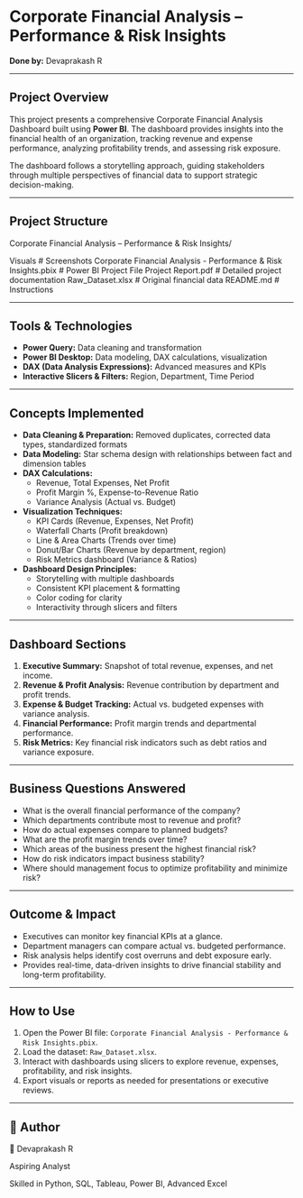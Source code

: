 # Corporate Financial Analysis – Performance & Risk Insights

**Done by:** Devaprakash R

---

## Project Overview
This project presents a comprehensive Corporate Financial Analysis Dashboard built using **Power BI**. The dashboard provides insights into the financial health of an organization, tracking revenue and expense performance, analyzing profitability trends, and assessing risk exposure.

The dashboard follows a storytelling approach, guiding stakeholders through multiple perspectives of financial data to support strategic decision-making.

---

## Project Structure
Corporate Financial Analysis – Performance & Risk Insights/
    
Visuals # Screenshots 
Corporate Financial Analysis - Performance & Risk Insights.pbix # Power BI Project File
Project Report.pdf # Detailed project documentation
Raw_Dataset.xlsx # Original financial data
README.md # Instructions

---

## Tools & Technologies
- **Power Query:** Data cleaning and transformation
- **Power BI Desktop:** Data modeling, DAX calculations, visualization
- **DAX (Data Analysis Expressions):** Advanced measures and KPIs
- **Interactive Slicers & Filters:** Region, Department, Time Period

---

## Concepts Implemented
- **Data Cleaning & Preparation:** Removed duplicates, corrected data types, standardized formats
- **Data Modeling:** Star schema design with relationships between fact and dimension tables
- **DAX Calculations:** 
  - Revenue, Total Expenses, Net Profit  
  - Profit Margin %, Expense-to-Revenue Ratio  
  - Variance Analysis (Actual vs. Budget)
- **Visualization Techniques:** 
  - KPI Cards (Revenue, Expenses, Net Profit)  
  - Waterfall Charts (Profit breakdown)  
  - Line & Area Charts (Trends over time)  
  - Donut/Bar Charts (Revenue by department, region)  
  - Risk Metrics dashboard (Variance & Ratios)
- **Dashboard Design Principles:**  
  - Storytelling with multiple dashboards  
  - Consistent KPI placement & formatting  
  - Color coding for clarity  
  - Interactivity through slicers and filters

---

## Dashboard Sections
1. **Executive Summary:** Snapshot of total revenue, expenses, and net income.
2. **Revenue & Profit Analysis:** Revenue contribution by department and profit trends.
3. **Expense & Budget Tracking:** Actual vs. budgeted expenses with variance analysis.
4. **Financial Performance:** Profit margin trends and departmental performance.
5. **Risk Metrics:** Key financial risk indicators such as debt ratios and variance exposure.

---

## Business Questions Answered
- What is the overall financial performance of the company?  
- Which departments contribute most to revenue and profit?  
- How do actual expenses compare to planned budgets?  
- What are the profit margin trends over time?  
- Which areas of the business present the highest financial risk?  
- How do risk indicators impact business stability?  
- Where should management focus to optimize profitability and minimize risk?

---

## Outcome & Impact
- Executives can monitor key financial KPIs at a glance.  
- Department managers can compare actual vs. budgeted performance.  
- Risk analysis helps identify cost overruns and debt exposure early.  
- Provides real-time, data-driven insights to drive financial stability and long-term profitability.

---

## How to Use
1. Open the Power BI file: `Corporate Financial Analysis - Performance & Risk Insights.pbix`.
2. Load the dataset: `Raw_Dataset.xlsx`.
3. Interact with dashboards using slicers to explore revenue, expenses, profitability, and risk insights.
4. Export visuals or reports as needed for presentations or executive reviews.

---

## 📜 Author

👤 Devaprakash R

Aspiring Analyst

Skilled in Python, SQL, Tableau, Power BI, Advanced Excel